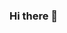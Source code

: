 ### Hi there 👋

<!--
**suhhyeju/suhhyeju** is a ✨ _special_ ✨ repository because its `README.md` (this file) appears on your GitHub profile.

Here are some ideas to get you started:

- 🌱 I’m currently learning CS
- 📫 How to reach me: friendly@gachon.com
-->
